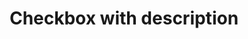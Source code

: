 ---
layout: pattern
categories: [patterns, checkbox]
title: Checkbox with description
type: [detail-page]
permalink: /patterns/checkbox/checkbox-with-description/
overview: Add descriptive text beneath the checkbox label.
description: |  
  This varation allows adding descriptive text beneath the checkbox label. Object can be mixed with the default [checkbox pattern](/patterns/checkbox/).
    
usa-link: "https://designsystem.digital.gov/components/checkbox/"

topic: Historical figure
checkbox:
  - title: Sojourner Truth
    description: This is optional text that can be used to describe the label in more detail
  - title: Frederick Douglass
    description: This is optional text that can be used to describe the label in more detail
  - title: Booker T. Washington
    description: This is optional text that can be used to describe the label in more detail
    disabled: true
yml: |
  
  topic: Historical figure
  checkbox:
  - title: Sojourner Truth
    description: This is optional text that can be used to describe the label in more detail
  - title: Frederick Douglass
    description: This is optional text that can be used to describe the label in more detail
  - title: Booker T. Washington
    description: This is optional text that can be used to describe the label in more detail
  - title: George Washington Carver
    description: This is optional text that can be used to describe the label in more detail
    disabled: true
    ###true -- disable checkbox

jekyll: |

  "{% include patterns/checkbox/checkbox-jk.md %}"
#spec:

### Paths to view design and code... 
## designimg: can be used to show an image of the design until a coded version can be created. The htmlpath & csspath should be located in the pattens folder. Read more about creating coded components in /docs/creating-patterns 
# designimg: 
htmlpath: patterns/checkbox/checkbox-with-description.md
csspath: patterns/checkbox/index.scss
---
